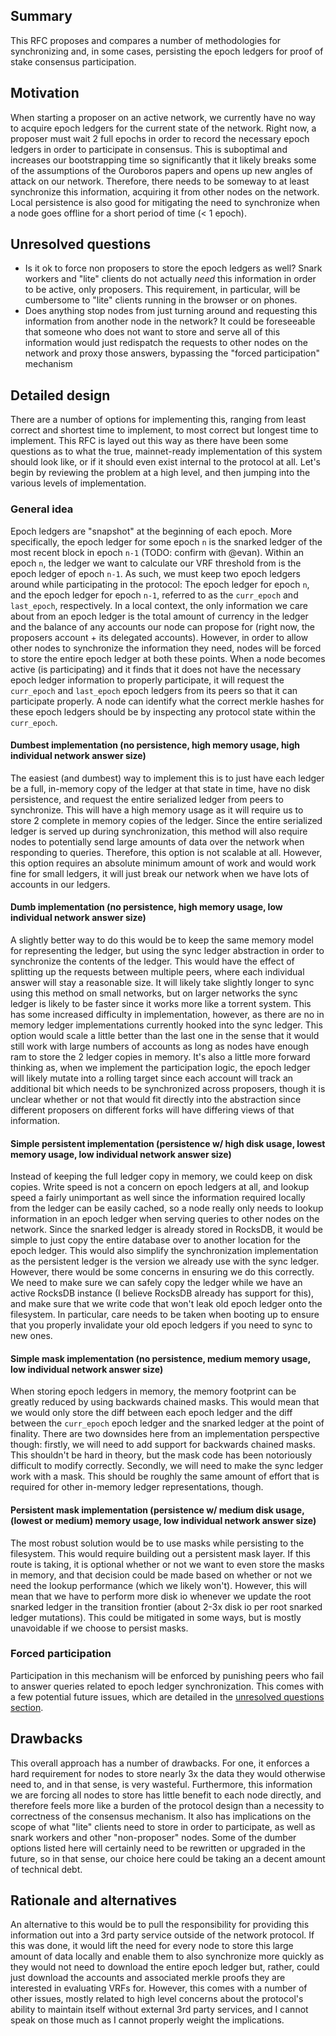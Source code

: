 ## Summary

[summary]: #summary

This RFC proposes and compares a number of methodologies for synchronizing and,
in some cases, persisting the epoch ledgers for proof of stake consensus
participation.

## Motivation

[motivation]: #motivation

When starting a proposer on an active network, we currently have no way to
acquire epoch ledgers for the current state of the network. Right now, a
proposer must wait 2 full epochs in order to record the necessary epoch ledgers
in order to participate in consensus. This is suboptimal and increases our
bootstrapping time so significantly that it likely breaks some of the
assumptions of the Ouroboros papers and opens up new angles of attack on our
network. Therefore, there needs to be someway to at least synchronize this
information, acquiring it from other nodes on the network. Local persistence is
also good for mitigating the need to synchronize when a node goes offline for a
short period of time (< 1 epoch).

## Unresolved questions

[unresolved-questions]: #unresolved-questions

- Is it ok to force non proposers to store the epoch ledgers as well? Snark
  workers and "lite" clients do not actually _need_ this information in order to
  be active, only proposers. This requirement, in particular, will be cumbersome
  to "lite" clients running in the browser or on phones.
- Does anything stop nodes from just turning around and requesting this
  information from another node in the network? It could be foreseeable that
  someone who does not want to store and serve all of this information would
  just redispatch the requests to other nodes on the network and proxy those
  answers, bypassing the "forced participation" mechanism

## Detailed design

[detailed-design]: #detailed-design

There are a number of options for implementing this, ranging from least correct
and shortest time to implement, to most correct but longest time to implement.
This RFC is layed out this way as there have been some questions as to what the
true, mainnet-ready implementation of this system should look like, or if it
should even exist internal to the protocol at all. Let's begin by reviewing the
problem at a high level, and then jumping into the various levels of
implementation.

### General idea

[detailed-design-general-idea]: #detailed-design-general-idea

Epoch ledgers are "snapshot" at the beginning of each epoch. More specifically,
the epoch ledger for some epoch `n` is the snarked ledger of the most recent
block in epoch `n-1` (TODO: confirm with @evan). Within an epoch `n`, the ledger
we want to calculate our VRF threshold from is the epoch ledger of epoch `n-1`.
As such, we must keep two epoch ledgers around while participating in the
protocol: The epoch ledger for epoch `n`, and the epoch ledger for epoch `n-1`,
referred to as the `curr_epoch` and `last_epoch`, respectively. In a local
context, the only information we care about from an epoch ledger is the total
amount of currency in the ledger and the balance of any accounts our node can
propose for (right now, the proposers account + its delegated accounts).
However, in order to allow other nodes to synchronize the information they need,
nodes will be forced to store the entire epoch ledger at both these points. When
a node becomes active (is participating) and it finds that it does not have the
necessary epoch ledger information to properly participate, it will request the
`curr_epoch` and `last_epoch` epoch ledgers from its peers so that it can
participate properly. A node can identify what the correct merkle hashes for
these epoch ledgers should be by inspecting any protocol state within the
`curr_epoch`.

#### Dumbest implementation (no persistence, high memory usage, high individual network answer size)

[detailed-design-dumbest-implementation]:
  #detailed-design-dumbest-implementation

The easiest (and dumbest) way to implement this is to just have each ledger be a
full, in-memory copy of the ledger at that state in time, have no disk
persistence, and request the entire serialized ledger from peers to synchronize.
This will have a high memory usage as it will require us to store 2 complete in
memory copies of the ledger. Since the entire serialized ledger is served up
during synchronization, this method will also require nodes to potentially send
large amounts of data over the network when responding to queries. Therefore,
this option is not scalable at all. However, this option requires an absolute
minimum amount of work and would work fine for small ledgers, it will just break
our network when we have lots of accounts in our ledgers.

#### Dumb implementation (no persistence, high memory usage, low individual network answer size)

[detailed-design-dumb-implementation]: #detailed-design-dumb-implementation

A slightly better way to do this would be to keep the same memory model for
representing the ledger, but using the sync ledger abstraction in order to
synchronize the contents of the ledger. This would have the effect of splitting
up the requests between multiple peers, where each individual answer will stay a
reasonable size. It will likely take slightly longer to sync using this method
on small networks, but on larger networks the sync ledger is likely to be faster
since it works more like a torrent system. This has some increased difficulty in
implementation, however, as there are no in memory ledger implementations
currently hooked into the sync ledger. This option would scale a little better
than the last one in the sense that it would still work with large numbers of
accounts as long as nodes have enough ram to store the 2 ledger copies in
memory. It's also a little more forward thinking as, when we implement the
participation logic, the epoch ledger will likely mutate into a rolling target
since each account will track an additional bit which needs to be synchronized
across proposers, though it is unclear whether or not that would fit directly
into the abstraction since different proposers on different forks will have
differing views of that information.

#### Simple persistent implementation (persistence w/ high disk usage, lowest memory usage, low individual network answer size)

[detailed-design-simple-persistent-implementation]:
  #detailed-design-simple-persistent-implementation

Instead of keeping the full ledger copy in memory, we could keep on disk copies.
Write speed is not a concern on epoch ledgers at all, and lookup speed a fairly
unimportant as well since the information required locally from the ledger can
be easily cached, so a node really only needs to lookup information in an epoch
ledger when serving queries to other nodes on the network. Since the snarked
ledger is already stored in RocksDB, it would be simple to just copy the entire
database over to another location for the epoch ledger. This would also simplify
the synchronization implementation as the persistent ledger is the version we
already use with the sync ledger. However, there would be some concerns in
ensuring we do this correctly. We need to make sure we can safely copy the
ledger while we have an active RocksDB instance (I believe RocksDB already has
support for this), and make sure that we write code that won't leak old epoch
ledger onto the filesystem. In particular, care needs to be taken when booting
up to ensure that you properly invalidate your old epoch ledgers if you need to
sync to new ones.

#### Simple mask implementation (no persistence, medium memory usage, low individual network answer size)

[detailed-design-simple-mask-implementation]:
  #detailed-design-simple-mask-implementation

When storing epoch ledgers in memory, the memory footprint can be greatly
reduced by using backwards chained masks. This would mean that we would only
store the diff between each epoch ledger and the diff between the `curr_epoch`
epoch ledger and the snarked ledger at the point of finality. There are two
downsides here from an implementation perspective though: firstly, we will need
to add support for backwards chained masks. This shouldn't be hard in theory,
but the mask code has been notoriously difficult to modify correctly. Secondly,
we will need to make the sync ledger work with a mask. This should be roughly
the same amount of effort that is required for other in-memory ledger
representations, though.

#### Persistent mask implementation (persistence w/ medium disk usage, (lowest or medium) memory usage, low individual network answer size)

[detailed-design-persistent-mask-implementation]:
  #detailed-design-persistent-mask-implementation

The most robust solution would be to use masks while persisting to the
filesystem. This would require building out a persistent mask layer. If this
route is taking, it is optional whether or not we want to even store the masks
in memory, and that decision could be made based on whether or not we need the
lookup performance (which we likely won't). However, this will mean that we have
to perform more disk io whenever we update the root snarked ledger in the
transition frontier (about 2-3x disk io per root snarked ledger mutations). This
could be mitigated in some ways, but is mostly unavoidable if we choose to
persist masks.

### Forced participation

[detailed-design-forced-participation]: #detailed-design-forced-participation

Participation in this mechanism will be enforced by punishing peers who fail to
answer queries related to epoch ledger synchronization. This comes with a few
potential future issues, which are detailed in the
[unresolved questions section](#unresolved-questions).

## Drawbacks

[drawbacks]: #drawbacks

This overall approach has a number of drawbacks. For one, it enforces a hard
requirement for nodes to store nearly 3x the data they would otherwise need to,
and in that sense, is very wasteful. Furthermore, this information we are
forcing all nodes to store has little benefit to each node directly, and
therefore feels more like a burden of the protocol design than a necessity to
correctness of the consensus mechanism. It also has implications on the scope of
what "lite" clients need to store in order to participate, as well as snark
workers and other "non-proposer" nodes. Some of the dumber options listed here
will certainly need to be rewritten or upgraded in the future, so in that sense,
our choice here could be taking an a decent amount of technical debt.

## Rationale and alternatives

[rationale-and-alternatives]: #rationale-and-alternatives

An alternative to this would be to pull the responsibility for providing this
information out into a 3rd party service outside of the network protocol. If
this was done, it would lift the need for every node to store this large amount
of data locally and enable them to also synchronize more quickly as they would
not need to download the entire epoch ledger but, rather, could just download
the accounts and associated merkle proofs they are interested in evaluating VRFs
for. However, this comes with a number of other issues, mostly related to high
level concerns about the protocol's ability to maintain itself without external
3rd party services, and I cannot speak on those much as I cannot properly weight
the implications.
